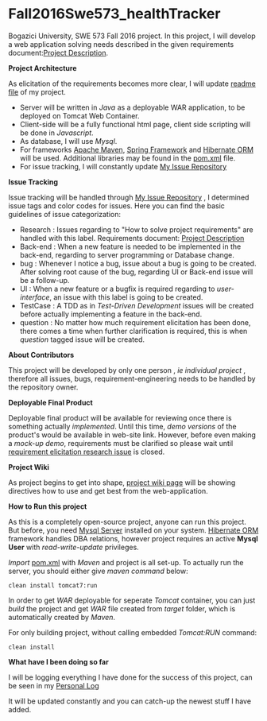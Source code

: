 # Fall2016Swe573_healthTracker

Bogazici University, SWE 573 Fall 2016 project.
In this project, I will develop a web application solving needs described in the given requirements document:[Project Description](https://github.com/Mephala/Fall2016Swe573_healthTracker/blob/master/SWE573_projectdescription.pdf).

**Project Architecture**

As elicitation of the requirements becomes more clear, I will update [readme file](https://github.com/Mephala/Fall2016Swe573_healthTracker/edit/master/README.md) of my project.

* Server will be written in *Java* as a deployable WAR application, to be deployed on Tomcat Web Container.
* Client-side will be a fully functional html page, client side scripting will be done in *Javascript*.
* As database, I will use *Mysql*.
* For frameworks [Apache Maven](https://maven.apache.org/), [Spring Framework](https://projects.spring.io/spring-framework/) and [Hibernate ORM](http://hibernate.org/) will be used. Additional libraries may be found in the [pom.xml](https://github.com/Mephala/Fall2016Swe573_healthTracker/blob/master/pom.xml) file.
* For issue tracking, I will constantly update [My Issue Repository](https://github.com/Mephala/Fall2016Swe573_healthTracker/issues)


**Issue Tracking**

Issue tracking will be handled through [My Issue Repository](https://github.com/Mephala/Fall2016Swe573_healthTracker/issues) , I determined issue tags and color codes for issues. Here you can find the basic guidelines of issue categorization:

* Research : Issues regarding to "How to solve project requirements" are handled with this label. Requirements document: [Project Description](https://github.com/Mephala/Fall2016Swe573_healthTracker/blob/master/SWE573_projectdescription.pdf)
* Back-end : When a new feature is needed to be implemented in the back-end, regarding to server programming or Database change.
* bug      : Whenever I notice a bug, issue about a bug is going to be created. After solving root cause of the bug, regarding UI or Back-end issue will be a follow-up.
* UI       : When a new feature or a bugfix is required regarding to *user-interface*, an issue with this label is going to be created.
* TestCase : A TDD as in *Test-Driven Development* issues will be created before actually implementing a feature in the back-end.
* question : No matter how much requirement elicitation has been done, there comes a time when further clarification is required, this is when *question* tagged issue will be created.

**About Contributors**

This project will be developed by only one person , *ie individual project* , therefore all issues, bugs, requirement-engineering needs to be handled by the repository owner.

**Deployable Final Product**

Deployable final product will be available for reviewing once there is something actually *implemented*. Until this time, *demo versions* of the product's would be available in web-site link.
However, before even making a *mock-up demo*, requirements must be clarified so please wait until [requirement elicitation research issue](https://github.com/Mephala/Fall2016Swe573_healthTracker/issues/1) is closed.


**Project Wiki**

As project begins to get into shape, [project wiki page](https://github.com/Mephala/Fall2016Swe573_healthTracker/wiki) will be showing directives how to use and get best from the web-application.

**How to Run this project**

As this is a completely open-source project, anyone can run this project. But before, you need [Mysql Server](https://dev.mysql.com/downloads/mysql/) installed on your system.
[Hibernate ORM](http://hibernate.org/) framework handles DBA relations, however project requires an active **Mysql User** with *read-write-update* privileges.

*Import* [pom.xml](https://github.com/Mephala/Fall2016Swe573_healthTracker/blob/master/pom.xml) with *Maven* and project is all set-up.
To actually run the server, you should either give *maven command* below:

`clean install tomcat7:run`

In order to get *WAR* deployable for seperate *Tomcat* container, you can just *build* the project and get *WAR* file created from *target* folder, which is automatically created by *Maven*.

For only building project, without calling embedded *Tomcat:RUN* command:

`clean install`

**What have I been doing so far**

I will be logging everything I have done for the success of this project, can be seen in my [Personal Log](https://github.com/Mephala/Fall2016Swe573_healthTracker/blob/master/PersonalLog.md)

It will be updated constantly and you can catch-up the newest stuff I have added.







